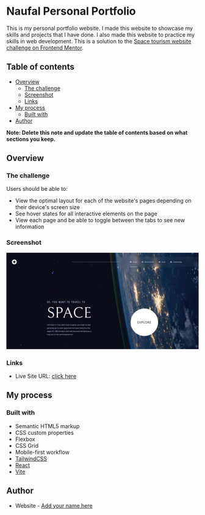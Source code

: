 # Naufal Personal Portfolio

This is my personal portfolio website. I made this website to showcase my skills and projects that I have done. I also made this website to practice my skills in web development. This is a solution to the [Space tourism website challenge on Frontend Mentor](https://www.frontendmentor.io/challenges/space-tourism-multipage-website-gRWj1URZ3).

## Table of contents

- [Overview](#overview)
  - [The challenge](#the-challenge)
  - [Screenshot](#screenshot)
  - [Links](#links)
- [My process](#my-process)
  - [Built with](#built-with)
- [Author](#author)

**Note: Delete this note and update the table of contents based on what sections you keep.**

## Overview

### The challenge

Users should be able to:

- View the optimal layout for each of the website's pages depending on their device's screen size
- See hover states for all interactive elements on the page
- View each page and be able to toggle between the tabs to see new information

### Screenshot

![preview](./public/preview.png)

### Links

- Live Site URL: [click here](https://nau-space-tourism.vercel.app/)

## My process

### Built with

- Semantic HTML5 markup
- CSS custom properties
- Flexbox
- CSS Grid
- Mobile-first workflow
- [TailwindCSS](https://tailwindcss.com/)
- [React](https://react.dev/)
- [Vite](https://vitejs.dev/)

## Author

- Website - [Add your name here](https://www.your-site.com)
